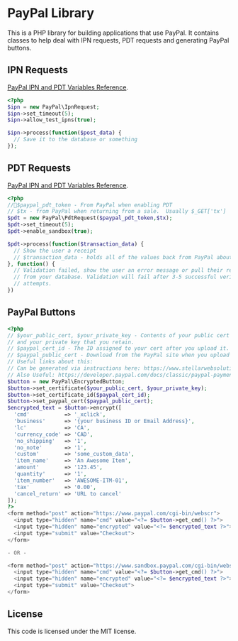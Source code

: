 PayPal Library
==============

This is a PHP library for building applications that use PayPal. It contains classes to help deal with IPN requests, PDT requests and generating PayPal buttons.

IPN Requests
------------

[PayPal IPN and PDT Variables Reference](https://developer.paypal.com/webapps/developer/docs/classic/ipn/integration-guide/IPNandPDTVariables/).

```php
<?php
$ipn = new PayPal\IpnRequest;
$ipn->set_timeout(5);
$ipn->allow_test_ipns(true);

$ipn->process(function($post_data) {
  // Save it to the database or something
});
```

PDT Requests
------------

[PayPal IPN and PDT Variables Reference](https://developer.paypal.com/webapps/developer/docs/classic/ipn/integration-guide/IPNandPDTVariables/).

```php
<?php
//$paypal_pdt_token - From PayPal when enabling PDT
// $tx - from PayPal when returning from a sale.  Usually $_GET['tx']
$pdt = new PayPal\PdtRequest($paypal_pdt_token,$tx);
$pdt->set_timeout(5);
$pdt->enable_sandbox(true);

$pdt->process(function($transaction_data) {
  // Show the user a receipt
  // $transaction_data - holds all of the values back from PayPal about the transaction.
}, function() {
  // Validation failed, show the user an error message or pull their receipt
  // from your database. Validation will fail after 3-5 successful verification
  // attempts.
})
```

PayPal Buttons
--------------

```php
<?php
// $your_public_cert, $your_private_key - Contents of your public cert that you upload to PayPal, 
// and your private key that you retain.
// $paypal_cert_id - The ID assigned to your cert after you upload it.
// $paypal_public_cert - Download from the PayPal site when you upload your cert.
// Useful links about this:
// Can be generated via instructions here: https://www.stellarwebsolutions.com/en/articles/paypal_button_encryption_php.php
// Also Useful: https://developer.paypal.com/docs/classic/paypal-payments-standard/integration-guide/encryptedwebpayments/
$button = new PayPal\EncryptedButton;
$button->set_certificate($your_public_cert, $your_private_key);
$button->set_certificate_id($paypal_cert_id);
$button->set_paypal_cert($paypal_public_cert);
$encrypted_text = $button->encrypt([
  'cmd'           => '_xclick',
  'business'      => '{your business ID or Email Address}',
  'lc'            => 'CA',
  'currency_code' => 'CAD',
  'no_shipping'   => '1',
  'no_note'       => '1',
  'custom'        => 'some_custom_data',
  'item_name'     => 'An Awesome Item',
  'amount'        => '123.45',
  'quantity'      => '1',
  'item_number'   => 'AWESOME-ITM-01',
  'tax'           => '0.00',
  'cancel_return' => 'URL to cancel'
]);
?>
<form method="post" action="https://www.paypal.com/cgi-bin/webscr">
  <input type="hidden" name="cmd" value="<?= $button->get_cmd() ?>">
  <input type="hidden" name="encrypted" value="<?= $encrypted_text ?>">
  <input type="submit" value="Checkout">
</form>

- OR - 

<form method="post" action="https://www.sandbox.paypal.com/cgi-bin/webscr">
  <input type="hidden" name="cmd" value="<?= $button->get_cmd() ?>">
  <input type="hidden" name="encrypted" value="<?= $encrypted_text ?>">
  <input type="submit" value="Checkout">
</form>
```

License
-------

This code is licensed under the MIT license.
